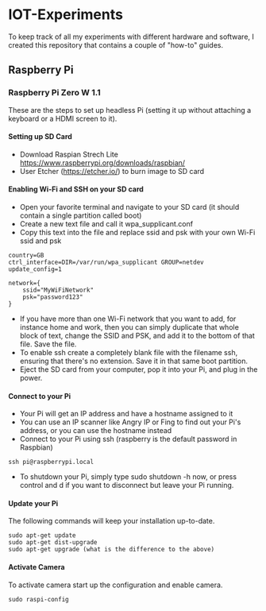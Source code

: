 # IOT-Experiments
To keep track of all my experiments with different hardware and software, I created this repository that contains a couple of "how-to" guides.

## Raspberry Pi
### Raspberry Pi Zero W 1.1
These are the steps to set up headless Pi (setting it up without attaching a keyboard or a HDMI screen to it).
#### Setting up SD Card
* Download Raspian Strech Lite https://www.raspberrypi.org/downloads/raspbian/
* User Etcher (https://etcher.io/) to burn image to SD card
#### Enabling Wi-Fi and SSH on your SD card
* Open your favorite terminal and navigate to your SD card (it should contain a single partition called boot)
* Create a new text file and call it wpa_supplicant.conf
* Copy this text into the file and replace ssid and psk with your own Wi-Fi ssid and psk
```
country=GB
ctrl_interface=DIR=/var/run/wpa_supplicant GROUP=netdev
update_config=1

network={
    ssid="MyWiFiNetwork"
    psk="password123"
}
```
* If you have more than one Wi-Fi network that you want to add, for instance home and work, then you can simply duplicate that whole block of text, change the SSID and PSK, and add it to the bottom of that file. Save the file.
* To enable ssh create a completely blank file with the filename ssh, ensuring that there's no extension. Save it in that same boot partition.
* Eject the SD card from your computer, pop it into your Pi, and plug in the power.
#### Connect to your Pi
* Your Pi will get an IP address and have a hostname assigned to it
* You can use an IP scanner like Angry IP or Fing to find out your Pi's address, or you can use the hostname instead
* Connect to your Pi using ssh (raspberry is the default password in Raspbian)
```
ssh pi@raspberrypi.local
```
* To shutdown your Pi, simply type sudo shutdown -h now, or press control and d if you want to disconnect but leave your Pi running.
#### Update your Pi
The following commands will keep your installation up-to-date.
```
sudo apt-get update
sudo apt-get dist-upgrade
sudo apt-get upgrade (what is the difference to the above)
```
#### Activate Camera
To activate camera start up the configuration and enable camera.
```
sudo raspi-config
```
